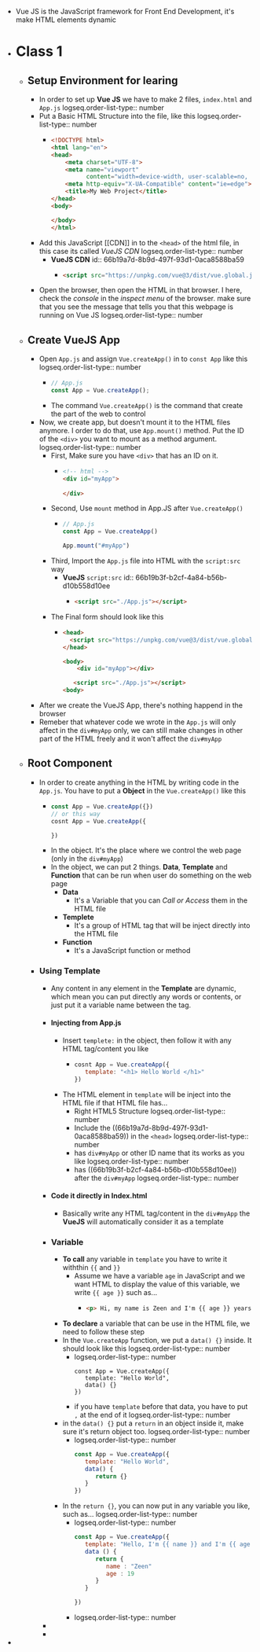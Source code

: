 - Vue JS is the JavaScript framework for Front End Development, it's make HTML elements dynamic
- # Class 1
	- ## Setup Environment for learing
		- In order to set up **Vue JS** we have to make 2 files, `index.html` and `App.js`
		  logseq.order-list-type:: number
		- Put a Basic HTML Structure into the file, like this
		  logseq.order-list-type:: number
			- ```html
			  <!DOCTYPE html>
			  <html lang="en">
			  <head>
			      <meta charset="UTF-8">
			      <meta name="viewport"
			            content="width=device-width, user-scalable=no, initial-scale=1.0, maximum-scale=1.0, minimum-scale=1.0">
			      <meta http-equiv="X-UA-Compatible" content="ie=edge">
			      <title>My Web Project</title>
			  </head>
			  <body>
			  
			  </body>
			  </html>
			  ```
		- Add this JavaScript [[CDN]] in to the `<head>` of the html file, in this case its called *VueJS CDN*
		  logseq.order-list-type:: number
			- **VueJS CDN**
			  id:: 66b19a7d-8b9d-497f-93d1-0aca8588ba59
				- ```html
				  <script src="https://unpkg.com/vue@3/dist/vue.global.js"></script
				  ```
		- Open the browser, then open the HTML in that browser. I here, check the *console* in the *inspect menu* of the browser. make sure that you see the message that tells you that this webpage is running on Vue JS
		  logseq.order-list-type:: number
	- ## Create VueJS App
		- Open `App.js` and assign `Vue.createApp()` in to `const App` like this
		  logseq.order-list-type:: number
			- ```js
			  // App.js
			  const App = Vue.createApp();
			  ```
			- The command `Vue.createApp()` is the command that create the part of the web to control
		- Now, we create app, but doesn't mount it to the HTML files anymore. I order to do that, use `App.mount()` method. Put the ID of the `<div>` you want to mount as a method argument.
		  logseq.order-list-type:: number
			- First, Make sure you have `<div>` that has an ID on it.
				- ```html
				  <!-- html -->
				  <div id="myApp">
				     
				  </div>
				  ```
			- Second, Use `mount` method in App.JS after `Vue.createApp()`
				- ```js
				  // App.js
				  const App = Vue.createApp()
				  
				  App.mount("#myApp")
				  ```
			- Third, Import the `App.js` file into HTML with the `script:src` way
				- **VueJS** `script:src`
				  id:: 66b19b3f-b2cf-4a84-b56b-d10b558d10ee
					- ```html
					  <script src="./App.js"></script>
					  ```
			- The Final form should look like this
				- ```html
				  <head>
				    <script src="https://unpkg.com/vue@3/dist/vue.global.js"></script>
				  </head>
				  
				  <body>
				      <div id="myApp"></div>
				  
				     <script src="./App.js"></script>
				  <body>
				  ```
		- After we create the VueJS App, there's nothing happend in the browser
		- Remeber that whatever code we wrote in the `App.js` will only affect in the `div#myApp` only, we can still make changes in other part of the HTML freely and it won't affect the `div#myApp`
	- ## Root Component
		- In order to create anything in the HTML by writing code in the `App.js`. You have to put a **Object** in the `Vue.createApp()` like this
			- ```js
			  const App = Vue.createApp({})
			  // or this way
			  cosnt App = Vue.createApp({
			  
			  })
			  ```
			- In the object. It's the place where we control the web page (only in the `div#myApp`)
			- In the object, we can put 2 things. **Data**, **Template** and **Function** that can be run when user do something on the web page
				- **Data**
					- It's a Variable that you can *Call or Access* them in the HTML file
				- **Templete**
					- It's a group of HTML tag that will be inject directly into the HTML file
				- **Function**
					- It's a JavaScript function or method
		- ### Using Template
			- Any content in any element in the **Template** are dynamic, which mean you can put directly any words or contents, or just put it a variable name between the tag.
			- #### Injecting from App.js
				- Insert `templete:` in the object, then follow it with any HTML tag/content you like
					- ```js
					  cosnt App = Vue.createApp({
					     template: "<h1> Hello World </h1>"
					  })
					  ```
				- The HTML element in `template` will be inject into the HTML file if that HTML file has...
					- Right HTML5 Structure
					  logseq.order-list-type:: number
					- Include the ((66b19a7d-8b9d-497f-93d1-0aca8588ba59)) in the `<head>`
					  logseq.order-list-type:: number
					- has `div#myApp` or other ID name that its works as you like
					  logseq.order-list-type:: number
					- has ((66b19b3f-b2cf-4a84-b56b-d10b558d10ee)) after the `div#myApp`
					  logseq.order-list-type:: number
			- #### Code it directly in Index.html
				- Basically write any HTML tag/content in the `div#myApp` the **VueJS** will automatically consider it as a template
			- ### Variable
				- **To call** any variable in `template` you have to write it withthin `{{` and `}}`
					- Assume we have a variable `age` in JavaScript and we want HTML to display the value of this variable, we write `{{ age }}` such as...
						- ```html
						  <p> Hi, my name is Zeen and I'm {{ age }} years old </p>
						  ```
				- **To declare** a variable that can be use in the HTML file, we need to follow these step
				- In the `Vue.createApp` function, we put a `data() {}` inside. It should look like this
				  logseq.order-list-type:: number
					- logseq.order-list-type:: number
					  ```Js
					  const App = Vue.createApp({
					     template: "Hello World",
					     data() {}
					  })
					  ```
					- if you have `template` before that data, you have to put `,` at the end of it
					  logseq.order-list-type:: number
				- in the `data() {}` put a `return` in an object inside it, make sure it's return object too.
				  logseq.order-list-type:: number
					- logseq.order-list-type:: number
					  ```js
					  const App = Vue.createApp({
					     template: "Hello World",
					     data() {
					        return {}
					     }
					  })
					  ```
				- In the `return {}`, you can now put in any variable you like, such as...
				  logseq.order-list-type:: number
					- logseq.order-list-type:: number
					  ```js
					  const App = Vue.createApp({
					     template: "Hello, I'm {{ name }} and I'm {{ age }} years old",
					     data () {
					        return {
					           name : "Zeen"
					           age : 19
					        }
					     }
					  
					  })
					  ```
					- logseq.order-list-type:: number
			-
			-
-